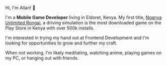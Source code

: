 Hi, I'm Allan! 👋

I'm a **Mobile Game Developer** living in Eldoret, Kenya. My first title, [Nganya Unlimited Rongai](https://play.google.com/store/apps/details?id=com.KeybetStudios.NURongai), a driving simulation is the most downloaded game on the Play Store in Kenya with over 500k installs.

I'm interested in trying my hand out at Frontend Development and I'm looking for opportunities to grow and further my craft.

When not working, I'm likely meditating, watching anime, playing games on my PC, or hanging out with friends.
